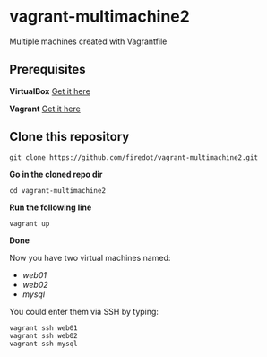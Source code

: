 # vagrant-multimachine2
Multiple machines created with Vagrantfile

## Prerequisites

**VirtualBox** [Get it here](https://www.virtualbox.org/wiki/Downloads) 

**Vagrant** [Get it here](https://www.vagrantup.com/downloads.html) 

## Clone this repository
````
git clone https://github.com/firedot/vagrant-multimachine2.git
````

**Go in the cloned repo dir**
````
cd vagrant-multimachine2
````

**Run the following line**
````
vagrant up
````

**Done**

Now you have two virtual machines named: 
 * *web01*
 * *web02*
 * *mysql*

You could enter them via SSH by typing: 
````
vagrant ssh web01
vagrant ssh web02
vagrant ssh mysql 
````
